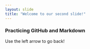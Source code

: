 ```yaml
---
layout: slide
title: "Welcome to our second slide!"
---
```

### Practicing GitHub and Markdown
Use the left arrow to go back!